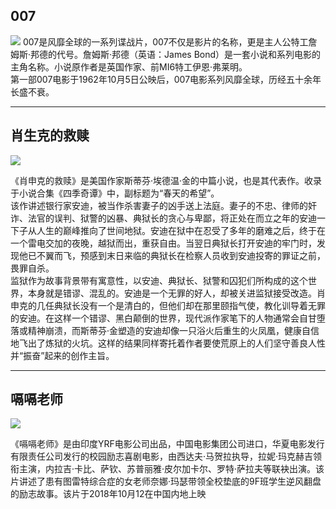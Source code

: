 ## 007
![](https://user-assets.sxlcdn.com/images/951476/FtjhG0z4i8KVdGzbJusXZjl1dysk.jpeg?imageMogr2/strip/auto-orient/thumbnail/1920x9000%3E/quality/90!/interlace/1/format/jpeg)
007是风靡全球的一系列谍战片，007不仅是影片的名称，更是主人公特工詹姆斯·邦德的代号。詹姆斯·邦德（英语：James Bond）是一套小说和系列电影的主角名称。小说原作者是英国作家、前MI6特工伊恩·弗莱明。  
第一部007电影于1962年10月5日公映后，007电影系列风靡全球，历经五十余年长盛不衰。
***

## 肖生克的救赎
![](https://user-assets.sxlcdn.com/images/951476/Fo-8EgOI2SFjqwfV30Bz2NW27nvE.jpeg?imageMogr2/strip/auto-orient/thumbnail/1920x9000%3E/interlace/1/format/jpeg)

《肖申克的救赎》是美国作家斯蒂芬·埃德温·金的中篇小说，也是其代表作。收录于小说合集《四季奇谭》中，副标题为“春天的希望”。   
该作讲述银行家安迪，被当作杀害妻子的凶手送上法庭。妻子的不忠、律师的奸诈、法官的误判、狱警的凶暴、典狱长的贪心与卑鄙，将正处在而立之年的安迪一下子从人生的巅峰推向了世间地狱。安迪在狱中在忍受了多年的磨难之后，终于在一个雷电交加的夜晚，越狱而出，重获自由。当翌日典狱长打开安迪的牢门时，发现他已不翼而飞，预感到末日来临的典狱长在检察人员收到安迪投寄的罪证之前，畏罪自杀。  
监狱作为故事背景带有寓意性，以安迪、典狱长、狱警和囚犯们所构成的这个世界，本身就是错谬、混乱的。安迪是一个无罪的好人，却被关进监狱接受改造。肖申克的几任典狱长没有一个是清白的，但他们却在那里颐指气使，教化训导着无罪的安迪。在这样一个错谬、黑白颠倒的世界，现代派作家笔下的人物通常会自甘堕落或精神崩溃，而斯蒂芬·金塑造的安迪却像一只浴火后重生的火凤凰，健康自信地飞出了炼狱的火坑。这样的结果同样寄托着作者要使荒原上的人们坚守善良人性并“振奋”起来的创作主旨。 
***
## 嗝嗝老师
![](https://user-assets.sxlcdn.com/images/951476/FqHMinP21FXx4lJ-eIIvlDlQS5os.jpeg?imageMogr2/strip/auto-orient/thumbnail/1920x9000%3E/interlace/1/format/jpeg)  

《嗝嗝老师》是由印度YRF电影公司出品，中国电影集团公司进口，华夏电影发行有限责任公司发行的校园励志喜剧电影，由西达夫·马贺拉执导，拉妮·玛克赫吉领衔主演，内拉吉·卡比、萨钦、苏普丽雅·皮尔加卡尔、罗特·萨拉夫等联袂出演。该片讲述了患有图雷特综合症的女老师奈娜·玛瑟带领全校垫底的9F班学生逆风翻盘的励志故事。该片于2018年10月12在中国内地上映
